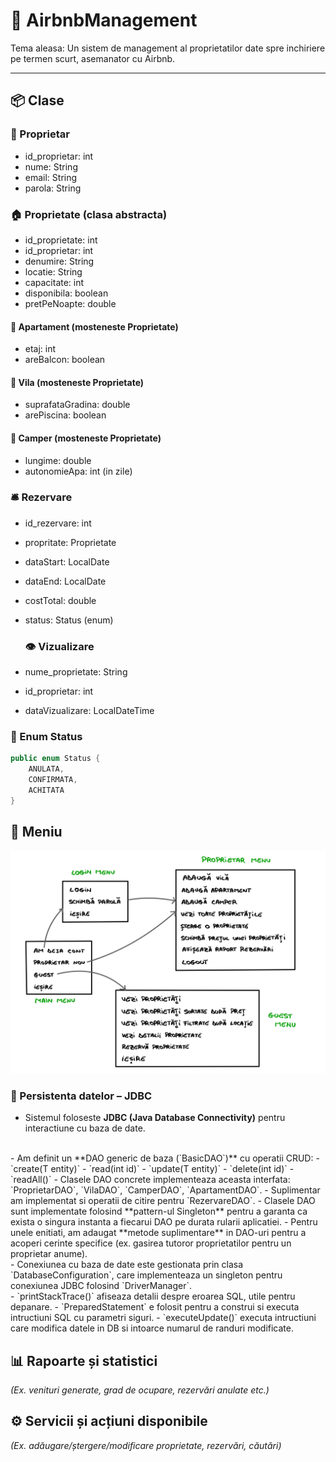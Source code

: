# 🏡 AirbnbManagement

Tema aleasa: Un sistem de management al proprietatilor date spre inchiriere pe termen scurt, asemanator cu Airbnb.

---

## 📦 Clase

### 👤 Proprietar
- id_proprietar: int  
- nume: String  
- email: String  
- parola: String  

### 🏠 Proprietate (clasa abstracta)
- id_proprietate: int
- id_proprietar: int 
- denumire: String  
- locatie: String  
- capacitate: int  
- disponibila: boolean  
- pretPeNoapte: double  

#### 🏢 Apartament (mosteneste Proprietate)
- etaj: int  
- areBalcon: boolean  

#### 🏡 Vila (mosteneste Proprietate)
- suprafataGradina: double  
- arePiscina: boolean  

#### 🚐 Camper (mosteneste Proprietate)
- lungime: double  
- autonomieApa: int (in zile)

### 🛎️ Rezervare
- id_rezervare: int  
- propritate: Proprietate  
- dataStart: LocalDate  
- dataEnd: LocalDate  
- costTotal: double  
- status: Status (enum)

  ### 👁️ Vizualizare  
- nume_proprietate: String    
- id_proprietar: int  
- dataVizualizare: LocalDateTime    


### 🧾 Enum Status

```java
public enum Status {
    ANULATA,
    CONFIRMATA,
    ACHITATA
}
```

## 🧭 Meniu  
![Diagrama](meniu_diagrama.jpg)


### 🔌 Persistenta datelor – JDBC

- Sistemul foloseste **JDBC (Java Database Connectivity)** pentru interactiune cu baza de date.
 <br/> 
- Am definit un **DAO generic de baza (`BasicDAO`)** cu operatii CRUD:
  - `create(T entity)`
  - `read(int id)`
  - `update(T entity)`
  - `delete(int id)`
  - `readAll()`
- Clasele DAO concrete implementeaza aceasta interfata: `ProprietarDAO`, `VilaDAO`, `CamperDAO`, `ApartamentDAO`.
- Suplimentar am implementat si operatii de citire pentru `RezervareDAO`.
- Clasele DAO sunt implementate folosind **pattern-ul Singleton** pentru a garanta ca exista o singura instanta a fiecarui DAO pe durata rularii aplicatiei.
- Pentru unele enitiati, am adaugat **metode suplimentare** in DAO-uri pentru a acoperi cerinte specifice (ex. gasirea tutoror proprietatilor pentru un proprietar anume).
<br/>
- Conexiunea cu baza de date este gestionata prin clasa `DatabaseConfiguration`, care implementeaza un singleton pentru conexiunea JDBC folosind `DriverManager`.  
<br/>
- `printStackTrace()` afiseaza detalii despre eroarea SQL, utile pentru depanare.
- `PreparedStatement` e folosit pentru a construi si executa intructiuni SQL cu parametri siguri.
- `executeUpdate()` executa intructiuni care modifica datele in DB si intoarce numarul de randuri modificate.




## 📊 Rapoarte și statistici  
*(Ex. venituri generate, grad de ocupare, rezervări anulate etc.)*

## ⚙️ Servicii și acțiuni disponibile  
*(Ex. adăugare/ștergere/modificare proprietate, rezervări, căutări)*
